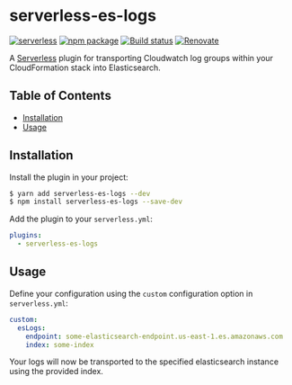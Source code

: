 # serverless-es-logs

[![serverless][sls-image]][sls-url]
[![npm package][npm-image]][npm-url]
[![Build status][travis-image]][travis-url]
[![Renovate][renovate-image]][renovate-url]

A [Serverless][sls-url] plugin for transporting Cloudwatch log groups within your CloudFormation stack into Elasticsearch.

## Table of Contents

- [Installation](#installation)
- [Usage](#usage)

## Installation

Install the plugin in your project:
```bash
$ yarn add serverless-es-logs --dev
$ npm install serverless-es-logs --save-dev
```

Add the plugin to your `serverless.yml`:
```yaml
plugins:
  - serverless-es-logs
```

## Usage

Define your configuration using the `custom` configuration option in `serverless.yml`:
```yaml
custom:
  esLogs:
    endpoint: some-elasticsearch-endpoint.us-east-1.es.amazonaws.com
    index: some-index
```

Your logs will now be transported to the specified elasticsearch instance using the provided index.

[sls-image]:http://public.serverless.com/badges/v3.svg
[sls-url]:http://www.serverless.com
[npm-image]:https://img.shields.io/npm/v/serverless-es-logs.svg
[npm-url]:https://www.npmjs.com/package/serverless-es-logs
[travis-image]:https://travis-ci.org/daniel-cottone/serverless-es-logs.svg?branch=master
[travis-url]:https://travis-ci.org/daniel-cottone/serverless-es-logs
[renovate-image]:https://img.shields.io/badge/renovate-enabled-brightgreen.svg
[renovate-url]:https://renovatebot.com/
